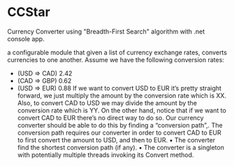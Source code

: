 # CCStar
Currency Converter using "Breadth-First Search" algorithm with .net console app.

a configurable module that given a list of currency exchange rates, converts currencies to one
another. Assume we have the following conversion rates:
- (USD => CAD) 2.42
- (CAD => GBP) 0.62
- (USD => EUR) 0.88
If we want to convert USD to EUR it’s pretty straight forward, we just multiply the amount by the
conversion rate which is XX. Also, to convert CAD to USD we may divide the amount by the conversion
rate which is YY. On the other hand, notice that if we want to convert CAD to EUR there’s no direct way
to do so. Our currency converter should be able to do this by finding a “conversion path”,. The
conversion path requires our converter in order to convert CAD to EUR to first convert the amount to USD,
and then to EUR.
▪ The converter find the shortest conversion path (if any).
▪ The converter is a singleton with potentially multiple threads invoking its Convert method.
